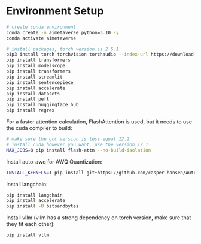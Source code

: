 # Environment Setup

```bash
# create conda environment
conda create -n aimetaverse python=3.10 -y
conda activate aimetaverse

# install packages, torch version is 2.5.1
pip3 install torch torchvision torchaudio --index-url https://download.pytorch.org/whl/cu121
pip install transformers
pip install modelscope
pip install transformers
pip install streamlit
pip install sentencepiece
pip install accelerate
pip install datasets
pip install peft
pip install huggingface_hub
pip install regrex
```

For a faster attention calculation, FlashAttention is used, but it needs to use the cuda compiler to build:

```bash
# make sure the gcc version is less equal 12.2
# install cuda however you want, use the version 12.1
MAX_JOBS=8 pip install flash-attn --no-build-isolation
```

Install auto-awq for AWQ Quantization:

```bash
INSTALL_KERNELS=1 pip install git+https://github.com/casper-hansen/AutoAWQ.git
```

Install langchain:

```bash
pip install langchain
pip install accelerate
pip install -U bitsandbytes
```

Install vllm (vllm has a strong dependency on torch version, make sure that they fit each other):

```bash
pip install vllm
```